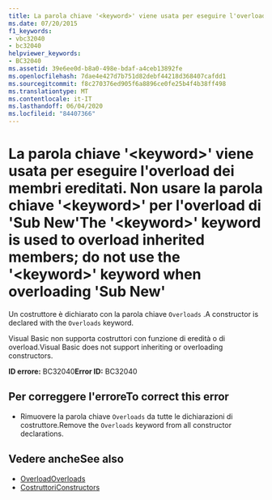 ```yaml
---
title: La parola chiave '<keyword>' viene usata per eseguire l'overload dei membri ereditati. Non usare la parola chiave '<keyword>' per l'overload di 'Sub New'
ms.date: 07/20/2015
f1_keywords:
- vbc32040
- bc32040
helpviewer_keywords:
- BC32040
ms.assetid: 39e6ee0d-b8a0-498e-bdaf-a4ceb13892fe
ms.openlocfilehash: 7dae4e427d7b751d82debf44218d368407cafdd1
ms.sourcegitcommit: f8c270376ed905f6a8896ce0fe25b4f4b38ff498
ms.translationtype: MT
ms.contentlocale: it-IT
ms.lasthandoff: 06/04/2020
ms.locfileid: "84407366"
---
```

# <a name="the-keyword-keyword-is-used-to-overload-inherited-members-do-not-use-the-keyword-keyword-when-overloading-sub-new"></a><span data-ttu-id="5effc-102">La parola chiave '\<keyword>' viene usata per eseguire l'overload dei membri ereditati. Non usare la parola chiave '\<keyword>' per l'overload di 'Sub New'</span><span class="sxs-lookup"><span data-stu-id="5effc-102">The '\<keyword>' keyword is used to overload inherited members; do not use the '\<keyword>' keyword when overloading 'Sub New'</span></span>
<span data-ttu-id="5effc-103">Un costruttore è dichiarato con la parola chiave `Overloads` .</span><span class="sxs-lookup"><span data-stu-id="5effc-103">A constructor is declared with the `Overloads` keyword.</span></span>  
  
 <span data-ttu-id="5effc-104">Visual Basic non supporta costruttori con funzione di eredità o di overload.</span><span class="sxs-lookup"><span data-stu-id="5effc-104">Visual Basic does not support inheriting or overloading constructors.</span></span>  
  
 <span data-ttu-id="5effc-105">**ID errore:** BC32040</span><span class="sxs-lookup"><span data-stu-id="5effc-105">**Error ID:** BC32040</span></span>  
  
## <a name="to-correct-this-error"></a><span data-ttu-id="5effc-106">Per correggere l'errore</span><span class="sxs-lookup"><span data-stu-id="5effc-106">To correct this error</span></span>  
  
- <span data-ttu-id="5effc-107">Rimuovere la parola chiave `Overloads` da tutte le dichiarazioni di costruttore.</span><span class="sxs-lookup"><span data-stu-id="5effc-107">Remove the `Overloads` keyword from all constructor declarations.</span></span>  
  
## <a name="see-also"></a><span data-ttu-id="5effc-108">Vedere anche</span><span class="sxs-lookup"><span data-stu-id="5effc-108">See also</span></span>

- [<span data-ttu-id="5effc-109">Overload</span><span class="sxs-lookup"><span data-stu-id="5effc-109">Overloads</span></span>](../language-reference/modifiers/overloads.md)
- [<span data-ttu-id="5effc-110">Costruttori</span><span class="sxs-lookup"><span data-stu-id="5effc-110">Constructors</span></span>](../programming-guide/concepts/object-oriented-programming.md#constructors)
